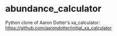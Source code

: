 # abundance_calculator
Python clone of Aaron Dotter's xa_calculator: https://github.com/aarondotter/initial_xa_calculator

